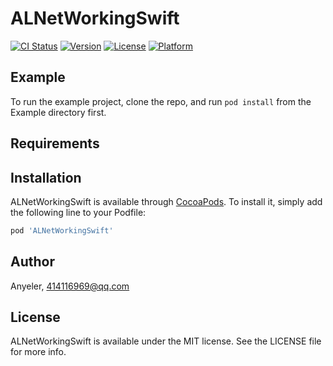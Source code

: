 # ALNetWorkingSwift

[![CI Status](https://img.shields.io/travis/Anyeler/ALNetWorkingSwift.svg?style=flat)](https://travis-ci.org/Anyeler/ALNetWorkingSwift)
[![Version](https://img.shields.io/cocoapods/v/ALNetWorkingSwift.svg?style=flat)](https://cocoapods.org/pods/ALNetWorkingSwift)
[![License](https://img.shields.io/cocoapods/l/ALNetWorkingSwift.svg?style=flat)](https://cocoapods.org/pods/ALNetWorkingSwift)
[![Platform](https://img.shields.io/cocoapods/p/ALNetWorkingSwift.svg?style=flat)](https://cocoapods.org/pods/ALNetWorkingSwift)

## Example

To run the example project, clone the repo, and run `pod install` from the Example directory first.

## Requirements

## Installation

ALNetWorkingSwift is available through [CocoaPods](https://cocoapods.org). To install
it, simply add the following line to your Podfile:

```ruby
pod 'ALNetWorkingSwift'
```

## Author

Anyeler, 414116969@qq.com

## License

ALNetWorkingSwift is available under the MIT license. See the LICENSE file for more info.
